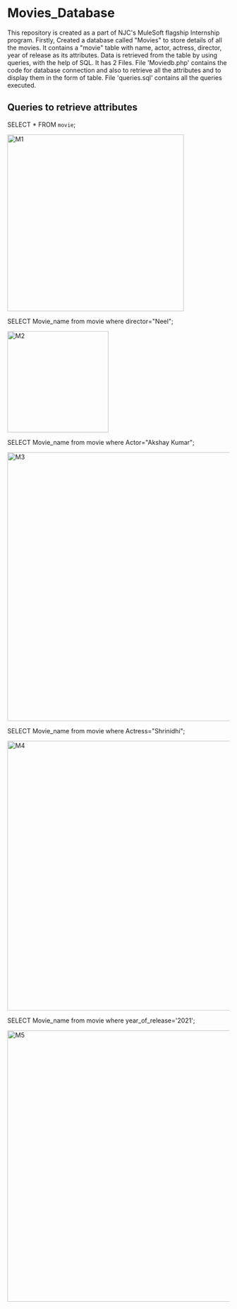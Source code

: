 # Movies_Database
 This repository is created as a part of NJC's MuleSoft flagship Internship program. Firstly, Created a database called "Movies" to store details of all the movies. It contains a "movie" table with name, actor, actress, director, year of release as its attributes. Data is retrieved from the table by using queries, with the help of SQL. It has 2 Files. File 'Moviedb.php' contains the code for database connection and also  to retrieve all the attributes and to display them in the form of table. File 'queries.sql' contains all the queries executed.
 
 ## Queries to retrieve attributes
 
 SELECT * FROM `movie`;
 
 <img width="400" alt="M1" src="https://user-images.githubusercontent.com/65858783/136676673-cbca81c4-52bd-4b09-885e-bad061854cb9.png">

SELECT Movie_name
from movie
where director="Neel";

<img width="229" alt="M2" src="https://user-images.githubusercontent.com/65858783/136676753-dccafc14-171c-49fe-a38c-f1d1be3b6a63.png">

SELECT Movie_name
from movie
where Actor="Akshay Kumar";

<img width="608" alt="M3" src="https://user-images.githubusercontent.com/65858783/136676768-d88be5e0-b892-483c-aab1-e5c2cbc23181.png">

SELECT Movie_name
from movie
where Actress="Shrinidhi";

<img width="610" alt="M4" src="https://user-images.githubusercontent.com/65858783/136676770-91b47633-8ac4-40c5-87cd-e4229aaf6efa.png">

SELECT Movie_name
from movie
where year_of_release='2021';

<img width="614" alt="M5" src="https://user-images.githubusercontent.com/65858783/136676771-626b2ed5-7888-449d-a0b3-87c04b50f15b.png">
